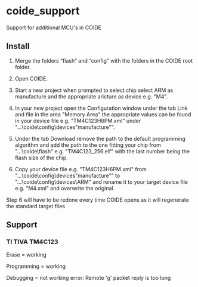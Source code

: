 coide_support
=============

Support for additional MCU's in COIDE

## Install

1. Merge the folders “flash” and “config” with the folders in the COIDE root folder.

2. Open COIDE.

3. Start a new project when prompted to select chip select ARM as manufacture and the appropriate aricture as device e.g. "M4".

4. In your new project open the Configuration window under the tab Link and file in the area "Memory Area" the appropriate values can be found in your device file e.g. "TM4C123H6PM.xml" under "...\coide\config\devices\"manufacture"".

5. Under the tab Download remove the path to the default programming algorithm and add the path to the one fitting your chip from "...\coide\flash" e.g. "TM4C123_256.elf" with the last number being the flash size of the chip.

6. Copy your device file e.g. "TM4C123H6PM.xml" from "...\coide\config\devices\"manufacture"" to "...\coide\config\devices\ARM" and rename it to your target device file e.g. "M4.xml" and overwrite the original.

Step 6 will have to be redone every time COIDE opens as it will regenerate the standard target files

## Support

### TI TIVA TM4C123

Erase = working

Programming = working

Debugging = not working error: Remote 'g' packet reply is too long
